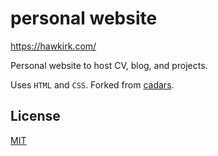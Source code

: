 # personal website

https://hawkirk.com/

Personal website to host CV, blog, and projects.

Uses `HTML` and `CSS`. Forked from [cadars](https://github.com/cadars/john-doe).

## License

[MIT](docs/LICENSE.txt)
